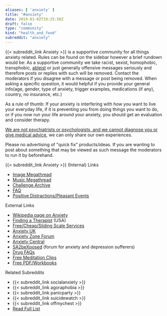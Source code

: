 ```yaml
---
aliases: [ 'anxiety' ]
title: "#anxiety"
date: 2019-01-02T19:25:50Z
draft: false
type: "community"
kind: "health_and_food"
subreddit: "anxiety"
---
```


{{< subreddit_link Anxiety >}} is a supportive community for all things anxiety related. Rules can be found on the sidebar however a brief rundown would be:
As a supportive community we take racist, sexist, homophobic, transphobic, [ableist](http://en.wikipedia.org/wiki/Ableism) or just generally offensive messages seriously and therefore posts or replies with such will be removed. Contact the moderators if you disagree with a message or post being removed.
When asking a specific question, it would helpful if you provide your general info(age, gender, type of anxiety, trigger examples, medications (if any), country, no insurance, etc.)

As a rule of thumb: If your anxiety is interfering with how you want to live your everyday life, if it is preventing you from doing things you want to do, or if you now run your life around your anxiety, you should get an evaluation and consider therapy.

[We are not psychiatrists or psychologists, and we cannot diagnose you or give medical advice](http://www.reddit.com/help/useragreement#section_medical_information_disclaimer), we can only share our own experiences.

Please no advertising of "quick fix" products/ideas. If you are wanting to post about something that may be viewed as such message the moderators to run it by beforehand.

{{< subreddit_link Anxiety >}} (Internal) Links

 * [Image Megathread](https://www.reddit.com/r/Anxiety/comments/21dwsy/relaxing_image_megathread/)
 * [Music Megathread](https://www.reddit.com/r/Anxiety/comments/289t27/relaxing_music_megathread/)
 * [Challenge Archive](https://www.reddit.com/r/Anxiety/wiki/challenges)
 * [FAQ](http://www.reddit.com/r/Anxiety/wiki/faq)
 * [Positive Distractions/Pleasant Events](http://www.reddit.com/r/Anxiety/wiki/pleasantevents)

External Links

 * [Wikipedia page on Anxiety](http://en.wikipedia.org/wiki/Anxiety_disorder)
 * [Finding a Therapist](http://treatment.adaa.org/) (USA)
 * [Free/Cheap/Sliding Scale Services](http://www.needymeds.org/free_clinics.taf)
 * [Anxiety UK](https://www.anxietyuk.org.uk/get-help/)
 * [Anxiety Zone Forum](http://www.anxietyzone.com/)
 * [Anxiety Central](http://www.anxiety-central.com/)
 * [SA2beXposed](http://www.sa2bexposed.com/forum/) (forum for anxiety and depression sufferers)
 * [Drug FAQs](http://www.crazymeds.us/pmwiki/pmwiki.php/Main/HomePage)
 * [Free Meditation Clips](http://www.fragrantheart.com/cms/free-audio-meditations)
 * [Free PDF/Workbooks](http://www.cci.health.wa.gov.au/resources/consumers.cfm)

Related Subreddits

 * {{< subreddit_link socialanxiety >}}
 * {{< subreddit_link agoraphobia >}}
 * {{< subreddit_link panicparty >}}
 * {{< subreddit_link suicidewatch >}}
 * {{< subreddit_link offmychest >}}
 * [Read Full List](http://www.reddit.com/r/Anxiety/wiki/relatedsubreddits#wiki_complete_multireddit_list)

